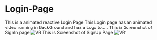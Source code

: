 # Login-Page
This is a animated reactive Login Page
This Login page has an animated video running in BackGround
and has a Logo to.....
This is Screenshot of SignIn page
![VR](https://user-images.githubusercontent.com/37389039/66497336-f6260380-ead9-11e9-89cd-5f454b2e082d.JPG)
This is Screenshot of SignUp Page
![VR1](https://user-images.githubusercontent.com/37389039/66497545-40a78000-eada-11e9-926a-751b8028ca95.JPG)
